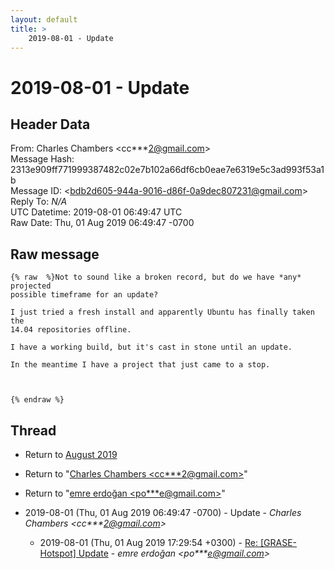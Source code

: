 ```yaml
---
layout: default
title: >
    2019-08-01 - Update
---
```


# 2019-08-01 - Update

## Header Data

From: Charles Chambers \<cc***2@gmail.com\><br>
Message Hash: 2313e909ff771999387482c02e7b102a66df6cb0eae7e6319e5c3ad993f53a1b<br>
Message ID: \<bdb2d605-944a-9016-d86f-0a9dec807231@gmail.com\><br>
Reply To: _N/A_<br>
UTC Datetime: 2019-08-01 06:49:47 UTC<br>
Raw Date: Thu, 01 Aug 2019 06:49:47 -0700<br>

## Raw message

```
{% raw  %}Not to sound like a broken record, but do we have *any* projected
possible timeframe for an update?

I just tried a fresh install and apparently Ubuntu has finally taken the
14.04 repositories offline. 

I have a working build, but it's cast in stone until an update. 

In the meantime I have a project that just came to a stop.



{% endraw %}
```

## Thread

+ Return to [August 2019](/archive/2019/08)

+ Return to "[Charles Chambers <cc***2<span>@</span>gmail.com>](/authors/cc___2_at_gmail_com)"
+ Return to "[emre erdoğan <po***e<span>@</span>gmail.com>](/authors/po___e_at_gmail_com)"

+ 2019-08-01 (Thu, 01 Aug 2019 06:49:47 -0700) - Update - _Charles Chambers \<cc***2@gmail.com\>_
  + 2019-08-01 (Thu, 01 Aug 2019 17:29:54 +0300) - [Re: [GRASE-Hotspot] Update](/archive/2019/08/a71e96ea579061ad494c75c76b1c70c82b29d6680594cd1a0da2635e84d3d744) - _emre erdoğan \<po***e@gmail.com\>_

